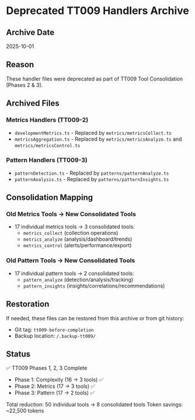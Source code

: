 # Deprecated TT009 Handlers Archive

## Archive Date
2025-10-01

## Reason
These handler files were deprecated as part of TT009 Tool Consolidation (Phases 2 & 3).

## Archived Files

### Metrics Handlers (TT009-2)
- `developmentMetrics.ts` - Replaced by `metrics/metricsCollect.ts`
- `metricsAggregation.ts` - Replaced by `metrics/metricsAnalyze.ts` and `metrics/metricsControl.ts`

### Pattern Handlers (TT009-3)
- `patternDetection.ts` - Replaced by `patterns/patternAnalyze.ts`
- `patternAnalysis.ts` - Replaced by `patterns/patternInsights.ts`

## Consolidation Mapping

### Old Metrics Tools → New Consolidated Tools
- 17 individual metrics tools → 3 consolidated tools:
  - `metrics_collect` (collection operations)
  - `metrics_analyze` (analysis/dashboard/trends)
  - `metrics_control` (alerts/performance/export)

### Old Pattern Tools → New Consolidated Tools
- 17 individual pattern tools → 2 consolidated tools:
  - `pattern_analyze` (detection/analysis/tracking)
  - `pattern_insights` (insights/correlations/recommendations)

## Restoration
If needed, these files can be restored from this archive or from git history:
- Git tag: `tt009-before-completion`
- Backup location: `/.backup-tt009/`

## Status
✅ TT009 Phases 1, 2, 3 Complete
- Phase 1: Complexity (16 → 3 tools) ✅
- Phase 2: Metrics (17 → 3 tools) ✅
- Phase 3: Pattern (17 → 2 tools) ✅

Total reduction: 50 individual tools → 8 consolidated tools
Token savings: ~22,500 tokens
